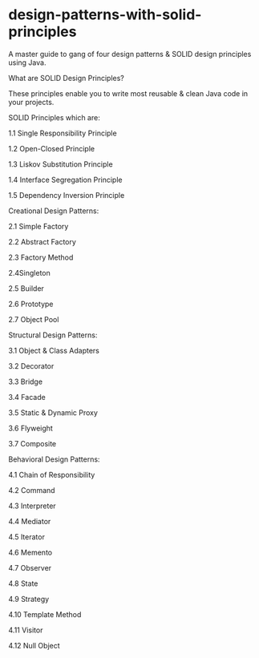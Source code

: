 # design-patterns-with-solid-principles
A master guide to gang of four design patterns &amp; SOLID design principles using Java.

What are SOLID Design Principles?

These principles enable you to write most reusable & clean Java code in your projects.

SOLID Principles which are:

1.1 Single Responsibility Principle

1.2 Open-Closed Principle

1.3 Liskov Substitution Principle

1.4 Interface Segregation Principle

1.5 Dependency Inversion Principle

Creational Design Patterns: 

2.1 Simple Factory

2.2 Abstract Factory

2.3 Factory Method

2.4Singleton

2.5 Builder

2.6 Prototype

2.7 Object Pool

Structural Design Patterns: 

3.1 Object & Class Adapters

3.2 Decorator

3.3 Bridge

3.4 Facade

3.5 Static & Dynamic Proxy

3.6 Flyweight

3.7 Composite  

Behavioral Design Patterns: 

4.1 Chain of Responsibility

4.2 Command

4.3 Interpreter

4.4 Mediator

4.5 Iterator

4.6 Memento

4.7 Observer

4.8 State

4.9 Strategy

4.10 Template Method

4.11 Visitor

4.12 Null Object
